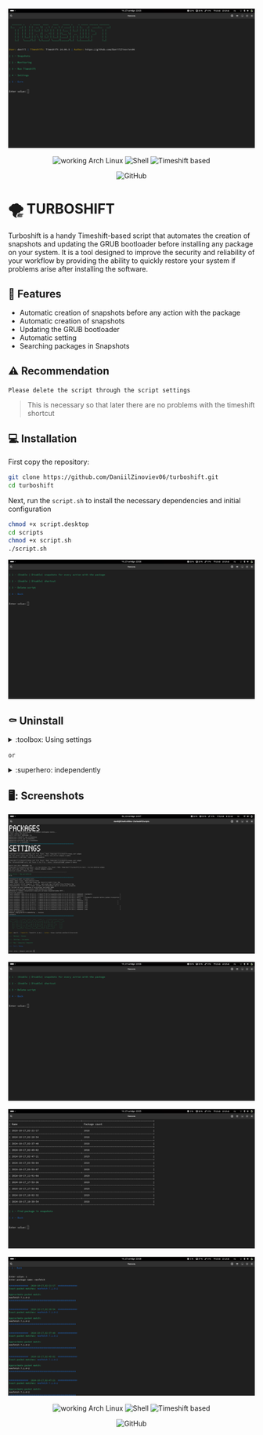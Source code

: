 <div align="center" class="screenshots" markdown="1" style>

![main screen](screenshots/main.png)

![working Arch Linux](https://img.shields.io/badge/working%20on-Arch%20Linux-blue) ![Shell](https://img.shields.io/badge/shell-bash-brightgreen) ![Timeshift based](https://img.shields.io/badge/based%20on-Timeshift-yellow)

![GitHub](https://img.shields.io/github/license/DaniilZinoviev06/turboshift?style=for-the-badge)

</div>

# :tornado: TURBOSHIFT
Turboshift is a handy Timeshift-based script that automates the creation of snapshots and updating the GRUB bootloader before installing any package on your system. It is a tool designed to improve the security and reliability of your workflow by providing the ability to quickly restore your system if problems arise after installing the software.

## :rocket: Features
* Automatic creation of snapshots before any action with the package
* Automatic creation of snapshots
* Updating the GRUB bootloader
* Automatic setting
* Searching packages in Snapshots

## :warning: Recommendation
`Please delete the script through the script settings`
> This is necessary so that later there are no problems with the timeshift shortcut

## :computer: Installation
First copy the repository:
```bash
git clone https://github.com/DaniilZinoviev06/turboshift.git
cd turboshift
```
Next, run the `script.sh` to install the necessary dependencies and initial configuration
```bash
chmod +x script.desktop
cd scripts
chmod +x script.sh
./script.sh
```

<div align="center" class="screenshot" markdown="1" style>

![settings](screenshots/settings.png)
</div>

## :coffin: Uninstall

<details>
<summary>:toolbox: Using settings</summary> 
   
   </br>
   
   > To delete you can use the option in the settings </br>
</details>

`or`
<details>
<summary>:superhero: independently</summary>
   
   </br>
   
   Go to the directory with the project. Next: </br>
   ```bash
   sudo mv timeshift-gtk.desktop /usr/share/applications/
   sudo mv /usr/share/applications/script.desktop /your/path/to/turboshift
   sudo rm -rf /your/path/to/turboshift
   ```
</details>

## 🖥️: Screenshots

<div align="center" class="screenshots" markdown="1" style>

![screen_main](screenshots/screen_main.png)

![settings](screenshots/settings.png)

![screen_table](screenshots/table.png)

![screen_table](screenshots/search.png)

![working Arch Linux](https://img.shields.io/badge/working%20on-Arch%20Linux-blue) ![Shell](https://img.shields.io/badge/shell-bash-brightgreen) ![Timeshift based](https://img.shields.io/badge/based%20on-Timeshift-yellow)

![GitHub](https://img.shields.io/github/license/DaniilZinoviev06/turboshift?style=for-the-badge)
   
</div>


